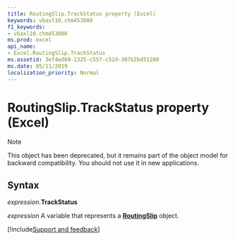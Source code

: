 ```yaml
---
title: RoutingSlip.TrackStatus property (Excel)
keywords: vbaxl10.chm453080
f1_keywords:
- vbaxl10.chm453080
ms.prod: excel
api_name:
- Excel.RoutingSlip.TrackStatus
ms.assetid: 3ef4ed69-1325-c557-c52d-307b2bd31280
ms.date: 05/11/2019
localization_priority: Normal
---
```



# RoutingSlip.TrackStatus property (Excel)

> [!NOTE] 
> This object has been deprecated, but it remains part of the object model for backward compatibility. You should not use it in new applications.

## Syntax

_expression_.**TrackStatus**

_expression_ A variable that represents a **[RoutingSlip](Excel.RoutingSlip.md)** object.



[!include[Support and feedback](~/includes/feedback-boilerplate.md)]